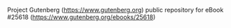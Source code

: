 Project Gutenberg (https://www.gutenberg.org) public repository for eBook #25618 (https://www.gutenberg.org/ebooks/25618)
